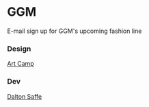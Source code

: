 # GGM

E-mail sign up for GGM's upcoming fashion line

### Design

[Art Camp](https://www.madeatartcamp.com/)

### Dev

[Dalton Saffe](https://daltonsaffe.com/)
